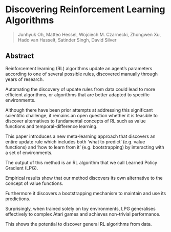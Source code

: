 # Discovering Reinforcement Learning Algorithms
> Junhyuk Oh, Matteo Hessel, Wojciech M. Czarnecki, Zhongwen Xu, Hado van Hasselt, Satinder Singh, David Silver

## Abstract
Reinforcement learning (RL) algorithms update an agent’s parameters according to one of several possible rules, discovered manually through years of research.

Automating the discovery of update rules from data could lead to more efficient algorithms, or algorithms that are better adapted to specific environments. 

Although there have been prior attempts at addressing this significant scientific challenge, it remains an open question whether it is feasible to discover alternatives to fundamental concepts of RL such as value functions and temporal-difference learning. 

This paper introduces a new meta-learning approach that discovers an entire update rule which includes both ‘what to predict’ (e.g. value functions) and ‘how to learn from it’ (e.g. bootstrapping) by interacting with a set of environments. 

The output of this method is an RL algorithm that we call Learned Policy Gradient (LPG). 

Empirical results show that our method discovers its own alternative to the concept of value functions. 

Furthermore it discovers a bootstrapping mechanism to maintain and use its predictions. 

Surprisingly, when trained solely on toy environments, LPG generalises effectively to complex Atari games and achieves non-trivial performance.

This shows the potential to discover general RL algorithms from data.
